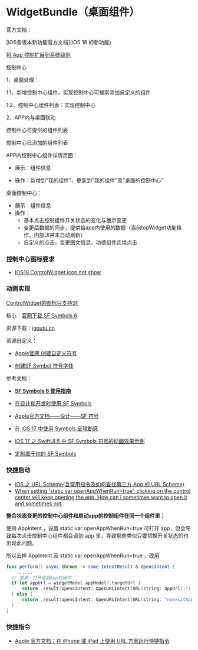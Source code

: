 # WidgetBundle（桌面组件）

官方文档：

[iOS各版本新功能官方文档](iOS 18 的新功能)

[将 App 控制扩展到系统级别](https://developer.apple.com/videos/play/wwdc2024/10157/)



控制中心

1、桌面处理：

1.1、新增控制中心组件，实现控制中心可搜索添加自定义的组件

1.2、控制中心组件列表：实现控制中心

2、APP内与桌面联动

控制中心可提供的组件列表

控制中心已添加的组件列表

APP内控制中心组件详情页面：

* 展示：组件信息

* 操作：新增到"我的组件"、更新到"我的组件"及"桌面的控制中心"

桌面控制中心：

* 展示：组件信息
* 操作：
  * 基本点击控制组件开关状态的变化与展示变更
  * 变更后数据的同步，提供给app内使用的数据（当前topWidget功能操作，内部UI并未自动刷新）
  * 自定义的点击，变更图文信息，功德组件连续点击





### 控制中心图标要求

* [IOS18 ControlWidget icon not show](https://stackoverflow.com/questions/79013808/ios18-controlwidget-icon-not-show)



### 动画实现

[ControlWidget的图标只支持SF](https://github.com/xiaof631/ControlWidgetDemo/blob/main/%E5%85%A8%E7%BD%91%E6%9C%80%E5%85%A8%E7%9A%84iOS18%20ControlWidget%E5%BC%80%E5%8F%91%E6%95%99%E7%A8%8B/%E5%85%A8%E7%BD%91%E6%9C%80%E5%85%A8%E7%9A%84iOS18%20ControlWidget%E5%BC%80%E5%8F%91%E6%95%99%E7%A8%8B.md)

核心：[官网下载 SF Symbols 6](https://developer.apple.com/sf-symbols/)

资源下载：[igoutu.cn](https://igoutu.cn/icon/set/%E8%A7%92%E8%89%B2/sf-regular-filled)

资源自定义：

* [Apple官网 创建自定义符号](https://developer.apple.com/cn/videos/play/wwdc2021/10250/)

* [创建SF Symbol 符号字体](https://glyphsapp.com/zh/learn/creating-an-sf-symbol)

参考文档：

* [**SF Symbols 6 使用指南**](https://mim0sa.github.io/2024/07/08/SF-Symbols-6-%E4%BD%BF%E7%94%A8%E6%8C%87%E5%8D%97.html)
* [在设计和开发时使用 SF Symbols](https://steppark.net/15675148872165.html)
* [Apple官方文档——设计——SF 符号](https://developer.apple.com/cn/design/human-interface-guidelines/sf-symbols)

* [在 iOS 17 中使用 Symbols 呈現動感](https://www.yunserve.dev/animate-symbols-in-app/)
* [iOS 17 之 SwiftUI 5 中 SF Symbols 符号的动画效果示例](https://www.codeun.com/archives/1224.html)
* [定制属于你的 SF Symbols](https://juejin.cn/post/7166118375960739848)





### 快捷启动

* [iOS 之 URL Scheme(含常用指令及如何查找第三方 App 的 URL Scheme)](https://hanleylee.com/articles/url-scheme-of-ios/)
* [When setting 'static var openAppWhenRun=true', clicking on the control center will keep opening the app. How can I sometimes want to open it and sometimes not.](https://github.com/onmyway133/blog/issues/983)

**整合状态变更的控制中心组件和启动app的控制组件在同一个组件里；**

使用 AppIntent ，设置 static var openAppWhenRun=true 可打开 app，但会导致每次点击控制中心组件都会调到 app 里，导致那些类似只要切换开关状态的也出现此问题。

所以去掉 AppIntent 及 static var openAppWhenRun=true ，改用 

```swift
func perform() async throws -> some IntentResult & OpensIntent {
	......
  // 重要：打开容器App的操作
  if let appUrl = widgetModel.appModel?.targetUrl {
      return .result(opensIntent: OpenURLIntent(URL(string: appUrl)!))
  } else {
      return .result(opensIntent: OpenURLIntent(URL(string: "noexsitApp://")!))
  }
}
```





### 快捷指令

* [Apple 官方文档：在 iPhone 或 iPad 上使用 URL 方案运行快捷指令](https://support.apple.com/zh-cn/guide/shortcuts/apd624386f42/ios)
